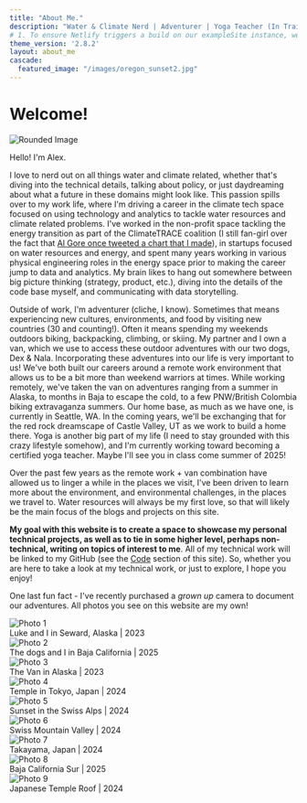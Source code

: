 ```yaml
---
title: "About Me."
description: "Water & Climate Nerd | Adventurer | Yoga Teacher (In Training)"
# 1. To ensure Netlify triggers a build on our exampleSite instance, we need to change a file in the exampleSite directory.
theme_version: '2.8.2'
layout: about_me
cascade:
  featured_image: "/images/oregon_sunset2.jpg"
---
```

<style>
</style>

# Welcome!

<img src="../images/cali_doorframe.jpg" alt="Rounded Image" class="about-me-img-rounded2"> 

Hello! I'm Alex. 

I love to nerd out on all things water and climate related, whether that's diving into the technical details, talking about policy, or just daydreaming about what a future in these domains might look like. This passion spills over to my work life, where I'm driving a career in the climate tech space focused on using technology and analytics to tackle water resources and climate related problems. I've worked in the non-profit space tackling the energy transition as part of the ClimateTRACE coalition (I still fan-girl over the fact that [Al Gore once tweeted a chart that I made](https://x.com/algore/status/1524058518239821824)), in startups focused on water resources and energy, and spent many years working in various physical engineering roles in the energy space prior to making the career jump to data and analytics. My brain likes to hang out somewhere between big picture thinking (strategy, product, etc.), diving into the details of the code base myself, and communicating with data storytelling. 

Outside of work, I'm adventurer (cliche, I know). Sometimes that means experiencing new cultures, environments, and food by visiting new countries (30 and counting!). Often it means spending my weekends outdoors biking, backpacking, climbing, or skiing. My partner and I own a van, which we use to access these outdoor adventures with our two dogs, Dex & Nala. Incorporating these adventures into our life is very important to us! We've both built our careers around a remote work environment that allows us to be a bit more than weekend warriors at times. While working remotely, we've taken the van on adventures ranging from a summer in Alaska, to months in Baja to escape the cold, to a few PNW/British Colombia biking extravaganza summers. Our home base, as much as we have one, is currently in Seattle, WA. In the coming years, we'll be exchanging that for the red rock dreamscape of Castle Valley, UT as we work to build a home there. Yoga is another big part of my life (I need to stay grounded with this crazy lifestyle somehow), and I'm currently working toward becoming a certified yoga teacher. Maybe I'll see you in class come summer of 2025!

Over the past few years as the remote work + van combination have allowed us to linger a while in the places we visit, I've been driven to learn more about the environment, and environmental challenges, in the places we travel to. Water resources will always be my first love, so that will likely be the main focus of the blogs and projects on this site. 

**My goal with this website is to create a space to showcase my personal technical projects, as well as to tie in some higher level, perhaps non-technical, writing on topics of interest to me**. All of my technical work will be linked to my GitHub (see the [Code](https://alex-truby.github.io/blog/code/) section of this site). So, whether you are here to take a look at my technical work, or just to explore, I hope you enjoy!

One last fun fact - I've recently purchased a *grown up* camera to document our adventures. All photos you see on this website are my own!


<div class="photo-grid">
  <div class="photo-container">
    <img src="../images/seward_alaska.jpg" alt="Photo 1">
    <div class="photo-text">Luke and I in Seward, Alaska | 2023 </div>
  </div>
  <div class="photo-container">
    <img src="../images/dogs.jpg" alt="Photo 2">
    <div class="photo-text">The dogs and I in Baja California | 2025 </div>
  </div>
  <div class="photo-container">
    <img src="../images/van_alaska.jpg" alt="Photo 3">
    <div class="photo-text">The Van in Alaska | 2023</div>
  </div>
  <div class="photo-container">
    <img src="../images/japanese_temple.jpg" alt="Photo 4">
    <div class="photo-text">Temple in Tokyo, Japan | 2024</div>
  </div>
  <div class="photo-container">
    <img src="../images/swiss_sunset.jpg" alt="Photo 5">
    <div class="photo-text">Sunset in the Swiss Alps | 2024</div>
  </div>
  <div class="photo-container">
    <img src="../images/swiss_waterfall.jpg" alt="Photo 6">
    <div class="photo-text">Swiss Mountain Valley | 2024</div>
  </div>
  <div class="photo-container">
    <img src="../images/takayama_street.jpg" alt="Photo 7">
    <div class="photo-text">Takayama, Japan | 2024</div>
  </div>
  <div class="photo-container">
    <img src="../images/cacti_dusk.jpg" alt="Photo 8">
    <div class="photo-text">Baja California Sur | 2025</div>
  </div>
  <div class="photo-container">
    <img src="../images/fall_temple_roof.jpg" alt="Photo 9">
    <div class="photo-text">Japanese Temple Roof | 2024 </div>
  </div>
</div>
